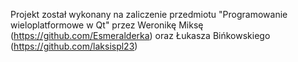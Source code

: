Projekt został wykonany na zaliczenie przedmiotu "Programowanie wieloplatformowe w Qt" przez 
Weronikę Miksę (https://github.com/Esmeralderka) oraz Łukasza Bińkowskiego (https://github.com/laksispl23)
